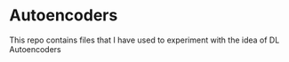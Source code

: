 # Autoencoders

This repo contains files that I have used to experiment with the idea of DL Autoencoders
